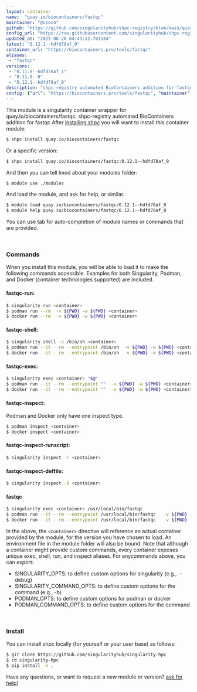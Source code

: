```yaml
---
layout: container
name:  "quay.io/biocontainers/fastqc"
maintainer: "@vsoch"
github: "https://github.com/singularityhub/shpc-registry/blob/main/quay.io/biocontainers/fastqc/container.yaml"
config_url: "https://raw.githubusercontent.com/singularityhub/shpc-registry/main/quay.io/biocontainers/fastqc/container.yaml"
updated_at: "2025-06-26 04:43:12.763154"
latest: "0.12.1--hdfd78af_0"
container_url: "https://biocontainers.pro/tools/fastqc"
aliases:
 - "fastqc"
versions:
 - "0.11.9--hdfd78af_1"
 - "0.11.9--0"
 - "0.12.1--hdfd78af_0"
description: "shpc-registry automated BioContainers addition for fastqc"
config: {"url": "https://biocontainers.pro/tools/fastqc", "maintainer": "@vsoch", "description": "shpc-registry automated BioContainers addition for fastqc", "latest": {"0.12.1--hdfd78af_0": "sha256:e194048df39c3145d9b4e0a14f4da20b59d59250465b6f2a9cb698445fd45900"}, "tags": {"0.11.9--hdfd78af_1": "sha256:0c60406af11b0723339df05b10a592aa3f8c9a4d2ec8f213cbe11051e7264a25", "0.11.9--0": "sha256:70de12400206b9c1784c8dfd019cfe4e42eed9a42eabf6c61eb68342843bdaab", "0.12.1--hdfd78af_0": "sha256:e194048df39c3145d9b4e0a14f4da20b59d59250465b6f2a9cb698445fd45900"}, "docker": "quay.io/biocontainers/fastqc", "aliases": {"fastqc": "/usr/local/bin/fastqc"}, "features": {"x11": true}}
---
```


This module is a singularity container wrapper for quay.io/biocontainers/fastqc.
shpc-registry automated BioContainers addition for fastqc
After [installing shpc](#install) you will want to install this container module:


```bash
$ shpc install quay.io/biocontainers/fastqc
```

Or a specific version:

```bash
$ shpc install quay.io/biocontainers/fastqc:0.12.1--hdfd78af_0
```

And then you can tell lmod about your modules folder:

```bash
$ module use ./modules
```

And load the module, and ask for help, or similar.

```bash
$ module load quay.io/biocontainers/fastqc/0.12.1--hdfd78af_0
$ module help quay.io/biocontainers/fastqc/0.12.1--hdfd78af_0
```

You can use tab for auto-completion of module names or commands that are provided.

<br>

### Commands

When you install this module, you will be able to load it to make the following commands accessible.
Examples for both Singularity, Podman, and Docker (container technologies supported) are included.

#### fastqc-run:

```bash
$ singularity run <container>
$ podman run --rm  -v ${PWD} -w ${PWD} <container>
$ docker run --rm  -v ${PWD} -w ${PWD} <container>
```

#### fastqc-shell:

```bash
$ singularity shell -s /bin/sh <container>
$ podman run --it --rm --entrypoint /bin/sh  -v ${PWD} -w ${PWD} <container>
$ docker run --it --rm --entrypoint /bin/sh  -v ${PWD} -w ${PWD} <container>
```

#### fastqc-exec:

```bash
$ singularity exec <container> "$@"
$ podman run --it --rm --entrypoint ""  -v ${PWD} -w ${PWD} <container> "$@"
$ docker run --it --rm --entrypoint ""  -v ${PWD} -w ${PWD} <container> "$@"
```

#### fastqc-inspect:

Podman and Docker only have one inspect type.

```bash
$ podman inspect <container>
$ docker inspect <container>
```

#### fastqc-inspect-runscript:

```bash
$ singularity inspect -r <container>
```

#### fastqc-inspect-deffile:

```bash
$ singularity inspect -d <container>
```


#### fastqc

```bash
$ singularity exec <container> /usr/local/bin/fastqc
$ podman run --it --rm --entrypoint /usr/local/bin/fastqc   -v ${PWD} -w ${PWD} <container> -c " $@"
$ docker run --it --rm --entrypoint /usr/local/bin/fastqc   -v ${PWD} -w ${PWD} <container> -c " $@"
```



In the above, the `<container>` directive will reference an actual container provided
by the module, for the version you have chosen to load. An environment file in the
module folder will also be bound. Note that although a container
might provide custom commands, every container exposes unique exec, shell, run, and
inspect aliases. For anycommands above, you can export:

 - SINGULARITY_OPTS: to define custom options for singularity (e.g., --debug)
 - SINGULARITY_COMMAND_OPTS: to define custom options for the command (e.g., -b)
 - PODMAN_OPTS: to define custom options for podman or docker
 - PODMAN_COMMAND_OPTS: to define custom options for the command

<br>

### Install

You can install shpc locally (for yourself or your user base) as follows:

```bash
$ git clone https://github.com/singularityhub/singularity-hpc
$ cd singularity-hpc
$ pip install -e .
```

Have any questions, or want to request a new module or version? [ask for help!](https://github.com/singularityhub/singularity-hpc/issues)